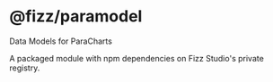 # @fizz/paramodel

Data Models for ParaCharts

A packaged module with npm dependencies on Fizz Studio's private registry.
